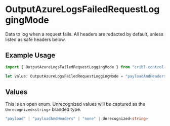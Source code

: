 # OutputAzureLogsFailedRequestLoggingMode

Data to log when a request fails. All headers are redacted by default, unless listed as safe headers below.

## Example Usage

```typescript
import { OutputAzureLogsFailedRequestLoggingMode } from "cribl-control-plane/models/operations";

let value: OutputAzureLogsFailedRequestLoggingMode = "payloadAndHeaders";
```

## Values

This is an open enum. Unrecognized values will be captured as the `Unrecognized<string>` branded type.

```typescript
"payload" | "payloadAndHeaders" | "none" | Unrecognized<string>
```